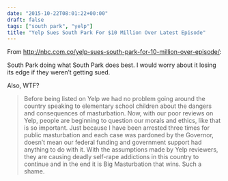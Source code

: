 ```yaml
---
date: "2015-10-22T08:01:22+00:00"
draft: false
tags: ["south park", "yelp"]
title: "Yelp Sues South Park For $10 Million Over Latest Episode"
---
```

From http://nbc.com.co/yelp-sues-south-park-for-10-million-over-episode/:



South Park doing what South Park does best. I would worry about it losing its edge if they weren’t getting sued.

Also, WTF?

> Before being listed on Yelp we had no problem going around the country speaking to elementary school children about the dangers and consequences of masturbation. Now, with our poor reviews on Yelp, people are beginning to question our morals and ethics, like that is so important. Just because I have been arrested three times for public masturbation and each case was pardoned by the Governor, doesn’t mean our federal funding and government support had anything to do with it. With the assumptions made by Yelp reviewers, they are causing deadly self-rape addictions in this country to continue and in the end it is Big Masturbation that wins. Such a shame.
